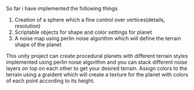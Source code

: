 So far i have implemented the following things
1. Creation of a sphere which a fine control over vertices(details, resolution)
2. Scriptable objects for shape and color settings for planet
3. A noise map using perlin noise algorithm which will define the terrain shape of the planet 



This unity project can create procedural planets with different terrain styles implemented using perlin noise algorithm and you can stack different noise layers on top on each 
other to get your desired terrain. 
Assign colors to the terrain using a graident which will create a texture for the planet with colors of each point according to its height.
